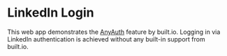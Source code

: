 LinkedIn Login
==============

This web app demonstrates the [AnyAuth](https://docs.built.io/guide#users-anyauth)
feature by built.io. Logging in via LinkedIn authentication is achieved without
any built-in support from built.io.